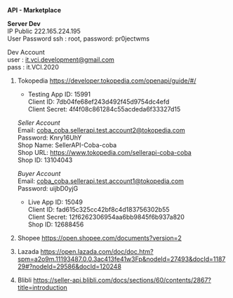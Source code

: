 **API - Marketplace**

**Server Dev** <br>
IP Public 222.165.224.195 <br>
User Password ssh : root, password: pr0jectwms

Dev Account <br>
user : it.vci.development@gmail.com <br>
pass : it.VCI.2020

1. Tokopedia https://developer.tokopedia.com/openapi/guide/#/
	- Testing
	App ID: 15991 <br>
	Client ID: 7db04fe68ef243d492f45d9754dc4efd <br>
	Client Secret: 4f4f08c861284c55acdeda6f33327d15
	
	_Seller Account_ <br>
	Email: coba_coba.sellerapi.test.account2@tokopedia.com <br>
	Password: Knry16UhY <br>
	Shop Name: SellerAPI-Coba-coba <br>
	Shop URL: https://www.tokopedia.com/sellerapi-coba-coba <br>
	Shop ID: 13104043

	_Buyer Account_ <br>
	Email: coba_coba.sellerapi.test.account1@tokopedia.com <br>
	Password: uijbD0yjG

	- Live
	App ID: 15049 <br>
	Client ID: fad615c325cc42bf8c4d183756302b55 <br>
	Client Secret: 12f6262306954aa6bb9845f6b937a820 <br>
	Shop ID: 12688456

2. Shopee https://open.shopee.com/documents?version=2

3. Lazada https://open.lazada.com/doc/doc.htm?spm=a2o9m.11193487.0.0.3ac413fe41w3Fp&nodeId=27493&docId=118729#?nodeId=29586&docId=120248

4. Blibli https://seller-api.blibli.com/docs/sections/60/contents/2867?title=introduction
